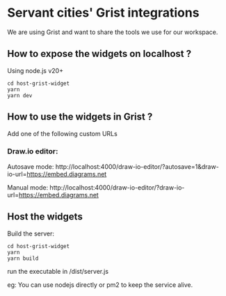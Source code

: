 # Servant cities' Grist integrations
We are using Grist and want to share the tools we use for our workspace.

## How to expose the widgets on localhost ?
Using node.js v20+
```
cd host-grist-widget
yarn
yarn dev
```

## How to use the widgets in Grist ?
Add one of the following custom URLs

### Draw.io editor:
Autosave mode:
http://localhost:4000/draw-io-editor/?autosave=1&draw-io-url=https://embed.diagrams.net

Manual mode:
http://localhost:4000/draw-io-editor/?draw-io-url=https://embed.diagrams.net

## Host the widgets
Build the server:
```
cd host-grist-widget
yarn
yarn build
```

run the executable in /dist/server.js

eg: You can use nodejs directly or pm2 to keep the service alive.
